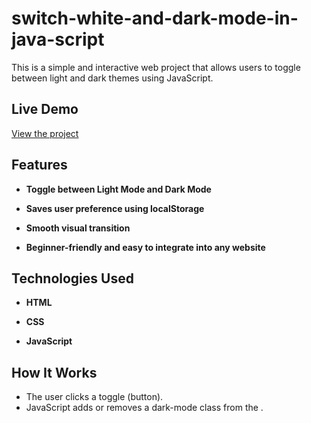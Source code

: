 # switch-white-and-dark-mode-in-java-script
This is a simple and interactive web project that allows users to toggle between light and dark themes using JavaScript.

## Live Demo
[View the project](https://raheeqmousa.github.io/switch-between-white-and-dark-mode-in-java-script/)

## Features
- **Toggle between Light Mode and Dark Mode**

- **Saves user preference using localStorage**

- **Smooth visual transition**

- **Beginner-friendly and easy to integrate into any website**

## Technologies Used
- **HTML**

- **CSS**

- **JavaScript**

## How It Works
- The user clicks a toggle (button).
- JavaScript adds or removes a dark-mode class from the <body>.
